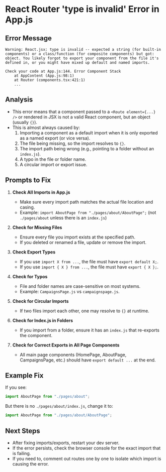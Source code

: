 # React Router 'type is invalid' Error in App.js

## Error Message

```
Warning: React.jsx: type is invalid -- expected a string (for built-in components) or a class/function (for composite components) but got: object. You likely forgot to export your component from the file it's defined in, or you might have mixed up default and named imports.

Check your code at App.js:144. Error Component Stack
    at AppContent (App.js:98:1)
    at Router (components.tsx:421:1)
    ...
```

## Analysis

- This error means that a component passed to a `<Route element={...} />` or rendered in JSX is not a valid React component, but an object (usually `{}`).
- This is almost always caused by:
  1. Importing a component as a default import when it is only exported as a named export (or vice versa).
  2. The file being missing, so the import resolves to `{}`.
  3. The import path being wrong (e.g., pointing to a folder without an `index.js`).
  4. A typo in the file or folder name.
  5. A circular import or export issue.

## Prompts to Fix

1. **Check All Imports in App.js**

   - Make sure every import path matches the actual file location and casing.
   - Example: `import AboutPage from "./pages/about/AboutPage";` (not `./pages/about` unless there is an `index.js`)

2. **Check for Missing Files**

   - Ensure every file you import exists at the specified path.
   - If you deleted or renamed a file, update or remove the import.

3. **Check Export Types**

   - If you use `import X from ...`, the file must have `export default X;`.
   - If you use `import { X } from ...`, the file must have `export { X };`.

4. **Check for Typos**

   - File and folder names are case-sensitive on most systems.
   - Example: `CampaignsPage.js` vs `campaignspage.js`.

5. **Check for Circular Imports**

   - If two files import each other, one may resolve to `{}` at runtime.

6. **Check for Index.js in Folders**

   - If you import from a folder, ensure it has an `index.js` that re-exports the component.

7. **Check for Correct Exports in All Page Components**
   - All main page components (HomePage, AboutPage, CampaignsPage, etc.) should have `export default ...` at the end.

## Example Fix

If you see:

```js
import AboutPage from "./pages/about";
```

But there is no `./pages/about/index.js`, change it to:

```js
import AboutPage from "./pages/about/AboutPage";
```

## Next Steps

- After fixing imports/exports, restart your dev server.
- If the error persists, check the browser console for the exact import that is failing.
- If you need to, comment out routes one by one to isolate which import is causing the error.
